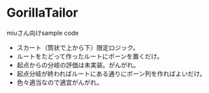 # GorillaTailor
miuさん向けsample code

- スカート（筒状で上から下）限定ロジック。
- ルートをたどって作ったルートにボーンを置くだけ。
- 起点からの分岐の評価は未実装。がんがれ。
- 起点分岐が終わればルートにある通りにボーン列を作ればよいだけ。
- 色々適当なので適宜がんがれ。

